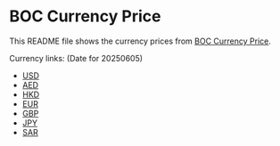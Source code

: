 # BOC Currency Price

This README file shows the currency prices from [BOC Currency Price](https://www.boc.cn/sourcedb/whpj/).

Currency links: (Date for 20250605)

- [USD](https://bocurrencyprice.techina.science/BOC_CURRENCY_PRICE/USD/20250605.json)
- [AED](https://bocurrencyprice.techina.science/BOC_CURRENCY_PRICE/AED/20250605.json)
- [HKD](https://bocurrencyprice.techina.science/BOC_CURRENCY_PRICE/HKD/20250605.json)
- [EUR](https://bocurrencyprice.techina.science/BOC_CURRENCY_PRICE/EUR/20250605.json)
- [GBP](https://bocurrencyprice.techina.science/BOC_CURRENCY_PRICE/GBP/20250605.json)
- [JPY](https://bocurrencyprice.techina.science/BOC_CURRENCY_PRICE/JPY/20250605.json)
- [SAR](https://bocurrencyprice.techina.science/BOC_CURRENCY_PRICE/SAR/20250605.json)
